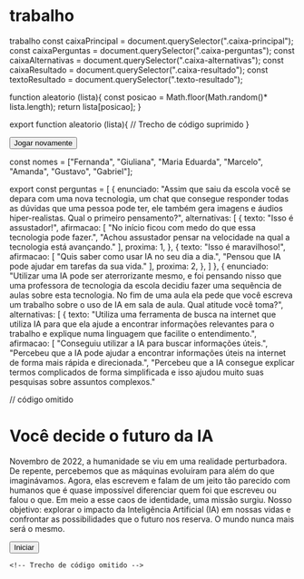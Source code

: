 # trabalho
trabalho
const caixaPrincipal = document.querySelector(".caixa-principal");
const caixaPerguntas = document.querySelector(".caixa-perguntas");
const caixaAlternativas = document.querySelector(".caixa-alternativas");
const caixaResultado = document.querySelector(".caixa-resultado");
const textoResultado = document.querySelector(".texto-resultado");

 function aleatorio (lista){
        const posicao = Math.floor(Math.random()* lista.length);
        return lista[posicao];
}

export function aleatorio (lista){
// Trecho de código suprimido
}

<div class="caixa-resultado">
        <p class="texto-resultado"></p>
        <buttton class="novamente-btn"></button>
</div>

<div class="caixa-resultado">
        <p class="texto-resultado"></p>
        <button class="novamente-btn">Jogar novamente</button>
</div>

const nomes = ["Fernanda", "Giuliana", "Maria Eduarda", "Marcelo", "Amanda", "Gustavo", "Gabriel"];

export const perguntas = [
    {
        enunciado: "Assim que saiu da escola você se depara com uma nova tecnologia, um chat que consegue responder todas as dúvidas que uma pessoa pode ter, ele também gera imagens e áudios hiper-realistas. Qual o primeiro pensamento?",
        alternativas: [
            {
                texto: "Isso é assustador!",
                afirmacao: [
                    "No início ficou com medo do que essa tecnologia pode fazer.",
                    "Achou assustador pensar na velocidade na qual a tecnologia está avançando."
                ],
                proxima: 1,
            },
            {
                texto: "Isso é maravilhoso!",
                afirmacao: [
                    "Quis saber como usar IA no seu dia a dia.",
                    "Pensou que IA pode ajudar em tarefas da sua vida."
                ],
                proxima: 2,
            },
        ]
    },
    {
        enunciado: "Utilizar uma IA pode ser aterrorizante mesmo, e foi pensando nisso que uma professora de tecnologia da escola decidiu fazer uma sequência de aulas sobre esta tecnologia. No fim de uma aula ela pede que você escreva um trabalho sobre o uso de IA em sala de aula. Qual atitude você toma?",
        alternativas: [
            {
                texto: "Utiliza uma ferramenta de busca na internet que utiliza IA para que ela ajude a encontrar informações relevantes para o trabalho e explique numa linguagem que facilite o entendimento.",
                afirmacao: [
                    "Conseguiu utilizar a IA para buscar informações úteis.",
                    "Percebeu que a IA pode ajudar a encontrar informações úteis na internet de forma mais rápida e direcionada.",
                    "Percebeu que a IA consegue explicar termos complicados de forma simplificada e isso ajudou muito suas pesquisas sobre assuntos complexos."
                                        
// código omitido

<div class="caixa-principal">
        <h1>Você decide o futuro da IA</h1>
        <div class="tela-inicial">
                <p>Novembro de 2022, a humanidade se viu em uma realidade perturbadora. 
                        De repente, percebemos que as máquinas evoluíram para além do que imaginávamos. 
                        Agora, elas escrevem e falam de um jeito tão parecido com humanos que é quase impossível diferenciar quem foi que escreveu ou falou o que. 
                        Em meio a esse caos de identidade, uma missão surgiu. 
                        Nosso objetivo: explorar o impacto da Inteligência Artificial (IA) em nossas vidas e confrontar as possibilidades que o futuro nos reserva. 
                        O mundo nunca mais será o mesmo.
                </p>
                <button class="iniciar-btn">Iniciar</button>
        </div>

    <!-- Trecho de código omitido -->
</div>

